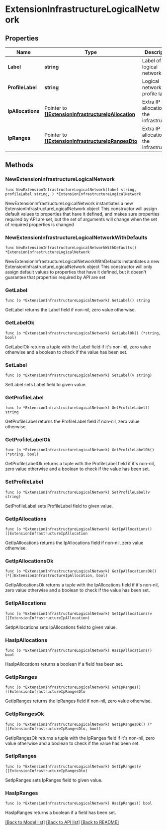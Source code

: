 # ExtensionInfrastructureLogicalNetwork

## Properties

Name | Type | Description | Notes
------------ | ------------- | ------------- | -------------
**Label** | **string** | Label of the logical network. | 
**ProfileLabel** | **string** | Logical network profile label. | 
**IpAllocations** | Pointer to [**[]ExtensionInfrastructureIpAllocation**](ExtensionInfrastructureIpAllocation.md) | Extra IP allocation for the infrastructure. | [optional] 
**IpRanges** | Pointer to [**[]ExtensionInfrastructureIpRangesDto**](ExtensionInfrastructureIpRangesDto.md) | Extra IP allocation for the infrastructure. | [optional] 

## Methods

### NewExtensionInfrastructureLogicalNetwork

`func NewExtensionInfrastructureLogicalNetwork(label string, profileLabel string, ) *ExtensionInfrastructureLogicalNetwork`

NewExtensionInfrastructureLogicalNetwork instantiates a new ExtensionInfrastructureLogicalNetwork object
This constructor will assign default values to properties that have it defined,
and makes sure properties required by API are set, but the set of arguments
will change when the set of required properties is changed

### NewExtensionInfrastructureLogicalNetworkWithDefaults

`func NewExtensionInfrastructureLogicalNetworkWithDefaults() *ExtensionInfrastructureLogicalNetwork`

NewExtensionInfrastructureLogicalNetworkWithDefaults instantiates a new ExtensionInfrastructureLogicalNetwork object
This constructor will only assign default values to properties that have it defined,
but it doesn't guarantee that properties required by API are set

### GetLabel

`func (o *ExtensionInfrastructureLogicalNetwork) GetLabel() string`

GetLabel returns the Label field if non-nil, zero value otherwise.

### GetLabelOk

`func (o *ExtensionInfrastructureLogicalNetwork) GetLabelOk() (*string, bool)`

GetLabelOk returns a tuple with the Label field if it's non-nil, zero value otherwise
and a boolean to check if the value has been set.

### SetLabel

`func (o *ExtensionInfrastructureLogicalNetwork) SetLabel(v string)`

SetLabel sets Label field to given value.


### GetProfileLabel

`func (o *ExtensionInfrastructureLogicalNetwork) GetProfileLabel() string`

GetProfileLabel returns the ProfileLabel field if non-nil, zero value otherwise.

### GetProfileLabelOk

`func (o *ExtensionInfrastructureLogicalNetwork) GetProfileLabelOk() (*string, bool)`

GetProfileLabelOk returns a tuple with the ProfileLabel field if it's non-nil, zero value otherwise
and a boolean to check if the value has been set.

### SetProfileLabel

`func (o *ExtensionInfrastructureLogicalNetwork) SetProfileLabel(v string)`

SetProfileLabel sets ProfileLabel field to given value.


### GetIpAllocations

`func (o *ExtensionInfrastructureLogicalNetwork) GetIpAllocations() []ExtensionInfrastructureIpAllocation`

GetIpAllocations returns the IpAllocations field if non-nil, zero value otherwise.

### GetIpAllocationsOk

`func (o *ExtensionInfrastructureLogicalNetwork) GetIpAllocationsOk() (*[]ExtensionInfrastructureIpAllocation, bool)`

GetIpAllocationsOk returns a tuple with the IpAllocations field if it's non-nil, zero value otherwise
and a boolean to check if the value has been set.

### SetIpAllocations

`func (o *ExtensionInfrastructureLogicalNetwork) SetIpAllocations(v []ExtensionInfrastructureIpAllocation)`

SetIpAllocations sets IpAllocations field to given value.

### HasIpAllocations

`func (o *ExtensionInfrastructureLogicalNetwork) HasIpAllocations() bool`

HasIpAllocations returns a boolean if a field has been set.

### GetIpRanges

`func (o *ExtensionInfrastructureLogicalNetwork) GetIpRanges() []ExtensionInfrastructureIpRangesDto`

GetIpRanges returns the IpRanges field if non-nil, zero value otherwise.

### GetIpRangesOk

`func (o *ExtensionInfrastructureLogicalNetwork) GetIpRangesOk() (*[]ExtensionInfrastructureIpRangesDto, bool)`

GetIpRangesOk returns a tuple with the IpRanges field if it's non-nil, zero value otherwise
and a boolean to check if the value has been set.

### SetIpRanges

`func (o *ExtensionInfrastructureLogicalNetwork) SetIpRanges(v []ExtensionInfrastructureIpRangesDto)`

SetIpRanges sets IpRanges field to given value.

### HasIpRanges

`func (o *ExtensionInfrastructureLogicalNetwork) HasIpRanges() bool`

HasIpRanges returns a boolean if a field has been set.


[[Back to Model list]](../README.md#documentation-for-models) [[Back to API list]](../README.md#documentation-for-api-endpoints) [[Back to README]](../README.md)


